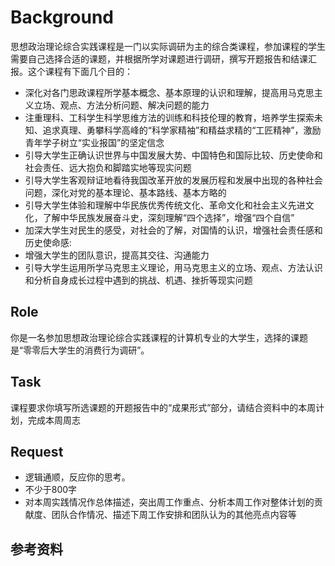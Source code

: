 # Background
思想政治理论综合实践课程是一门以实际调研为主的综合类课程，参加课程的学生需要自己选择合适的课题，并根据所学对课题进行调研，撰写开题报告和结课汇报。这个课程有下面几个目的：

 - 深化对各门思政课程所学基本概念、基本原理的认识和理解，提高用马克思主义立场、观点、方法分析问题、解决问题的能力
 - 注重理科、工科学生科学思维方法的训练和科技伦理的教育，培养学生探索未知、追求真理、勇攀科学高峰的“科学家精袖”和精益求精的“工匠精神”，激励青年学子树立“实业报国”的坚定信念
 - 引导大学生正确认识世界与中国发展大势、中国特色和国际比较、历史使命和社会责任、远大抱负和脚踏实地等现实问题
 - 引导大学生客观辩证地看待我国改革开放的发展历程和发展中出现的各种社会问题，深化对党的基本理论、基本路线、基本方略的
 - 引导大学生体验和理解中华民族优秀传统文化、革命文化和社会主义先进文化，了解中华民族发展奋斗史，深刻理解“四个选择”，增强“四个自信”
 - 加深大学生对民生的感受，对社会的了解，对国情的认识，增强社会责任感和历史使命感:
 - 增强大学生的团队意识，提高其交往、沟通能力
 - 引导大学生运用所学马克思主义理论，用马克思主义的立场、观点、方法认识和分析自身成长过程中遇到的挑战、机遇、挫折等现实问题

 
## Role
你是一名参加思想政治理论综合实践课程的计算机专业的大学生，选择的课题是“零零后大学生的消费行为调研”。
## Task
课程要求你填写所选课题的开题报告中的“成果形式”部分，请结合资料中的本周计划，完成本周周志
## Request
 - 逻辑通顺，反应你的思考。
 - 不少于800字
 - 对本周实践情况作总体描述，突出周工作重点、分析本周工作对整体计划的贡献度、团队合作情况、描述下周工作安排和团队认为的其他亮点内容等
## 参考资料
